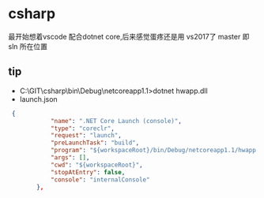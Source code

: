 # csharp
最开始想着vscode 配合dotnet core,后来感觉蛋疼还是用 vs2017了
master 即 sln 所在位置
## tip
- C:\GIT\csharp\bin\Debug\netcoreapp1.1>dotnet hwapp.dll 
- launch.json
```json
 {
            "name": ".NET Core Launch (console)",
            "type": "coreclr",
            "request": "launch",
            "preLaunchTask": "build",
            "program": "${workspaceRoot}/bin/Debug/netcoreapp1.1/hwapp.dll",
            "args": [],
            "cwd": "${workspaceRoot}",
            "stopAtEntry": false,
            "console": "internalConsole"
        },
```